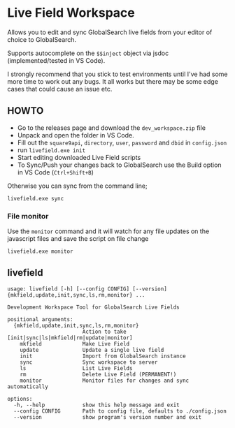 # Live Field Workspace

Allows you to edit and sync GlobalSearch live fields from your editor of choice to GlobalSearch. 

Supports autocomplete on the `$$inject` object via jsdoc (implemented/tested in VS Code).

I strongly recommend that you stick to test environments until I've had some more time to work out any bugs. It all works but there may be some edge cases that could cause an issue etc.

## HOWTO
* Go to the releases page and download the `dev_workspace.zip` file
* Unpack and open the folder in VS Code.
* Fill out the `square9api`, `directory`, `user`, `password` and `dbid` in `config.json`
* run `livefield.exe init`
* Start editing downloaded Live Field scripts
* To Sync/Push your changes back to GlobalSearch use the Build option in VS Code (`Ctrl+Shift+B`)

Otherwise you can sync from the command line;
```
livefield.exe sync
```

### File monitor
Use the `monitor` command and it will watch for any file updates on the javascript files and save the script on file change
```
livefield.exe monitor
```

## livefield
```
usage: livefield [-h] [--config CONFIG] [--version] {mkfield,update,init,sync,ls,rm,monitor} ...

Development Workspace Tool for GlobalSearch Live Fields

positional arguments:
  {mkfield,update,init,sync,ls,rm,monitor}
                        Action to take [init|sync|ls|mkfield|rm|update|monitor]
    mkfield             Make Live Field
    update              Update a single live field
    init                Import from GlobalSearch instance
    sync                Sync workspace to server
    ls                  List Live Fields
    rm                  Delete Live Field (PERMANENT!)
    monitor             Monitor files for changes and sync automatically

options:
  -h, --help            show this help message and exit
  --config CONFIG       Path to config file, defaults to ./config.json
  --version             show program's version number and exit
```
